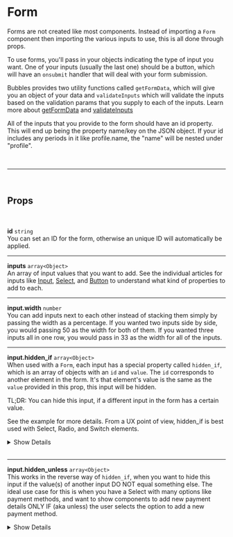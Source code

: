# Form

Forms are not created like most components. Instead of importing a `Form` component then importing the various inputs to use, this is all done through props.

To use forms, you'll pass in your objects indicating the type of input you want. One of your inputs (usually the last one) should be a button, which will have an `onsubmit` handler that will deal with your form submission.

Bubbles provides two utility functions called `getFormData`, which will give you an object of your data and `validateInputs` which will validate the inputs based on the validation params that you supply to each of the inputs. Learn more about [getFormData](/get-form-data) and [validateInputs](/validate-inputs)

All of the inputs that you provide to the form should have an id property. This will end up being the property name/key on the JSON object. If your id includes any periods in it like profile.name, the "name" will be nested under "profile".

<br>

---

<br>

## Props

<br>

**id** `string` <br>
You can set an ID for the form, otherwise an unique ID will automatically be applied.

---

**inputs** `array<Object>` <br>
An array of input values that you want to add. See the individual articles for inputs like [Input](/input), [Select](/select), and [Button](/button) to understand what kind of properties to add to each.

---

**input.width** `number` <br>
You can add inputs next to each other instead of stacking them simply by passing the width as a percentage. If you wanted two inputs side by side, you would passing 50 as the width for both of them. If you wanted three inputs all in one row, you would pass in 33 as the width for all of the inputs.

---

**input.hidden_if** `array<Object>` <br>
When used with a `Form`, each input has a special property called `hidden_if`, which is an array of objects with an `id` and `value`. The `id` corresponds to another element in the form. It's that element's value is the same as the `value` provided in this prop, this input will be hidden.

TL;DR: You can hide this input, if a different input in the form has a certain value.

See the example for more details. From a UX point of view, hidden_if is best used with Select, Radio, and Switch elements.

<details>
<summary>Show Details</summary>

|                                                                                                                 |
| :-------------------------------------------------------------------------------------------------------------- |
| hidden_if[].**id** `string`<br> The ID of another form element.                                                 |
| hidden_if[].**value** `string`<br> Will hide this element if the other elements value equals this prop's value. |

</details><br>

---

**input.hidden_unless** `array<Object>` <br>
This works in the reverse way of `hidden_if`, when you want to hide this input if the value(s) of another input DO NOT equal something else. The ideal use case for this is when you have a Select with many options like payment methods, and want to show components to add new payment details ONLY IF (aka unless) the user selects the option to add a new payment method.

<details>
<summary>Show Details</summary>

|                                                                                                                     |
| :------------------------------------------------------------------------------------------------------------------ |
| hidden_unless[].**id** `string`<br> The ID of another form element.                                                 |
| hidden_unless[].**value** `string`<br> Will show this element if the other elements value equals this prop's value. |

</details><br>
